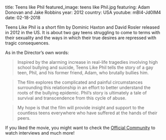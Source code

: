 title: Teens like Phil
featured_image: teens like Phil.jpg
featuring:  Adam Donovan and Jake Robbins
year: 2012
country: USA
youtube: mBI4-Jd0IM4
date: 02-18-2018


Teens Like Phil is a short film by Dominic Haxton and David Rosler released in 2012 in the US. It is about two gay teens struggling to come to terms with their sexuality and the ways in which their true desires are repressed with tragic consequences.

As in the Director’s own words:

> Inspired by the alarming increase in real-life tragedies involving high school bullying and suicide, Teens Like Phil tells the story of a gay teen, Phil, and his former friend, Adam, who brutally bullies him.

> The film explores the complicated and painful circumstances surrounding this relationship in an effort to better understand the roots of the bullying epidemic. Phil’s story is ultimately a tale of survival and transcendence from this cycle of abuse.

> My hope is that the film will provide insight and support to the countless teens everywhere who have suffered at the hands of their peers.

If you liked the movie, you might want to check the [Official Community](https://www.facebook.com/teenslikephil) to watch interviews and much more!
